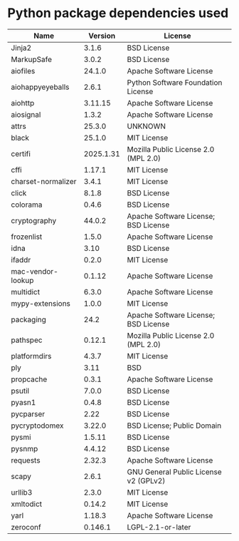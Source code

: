 # Python package dependencies used

| Name               | Version   | License                               |
|--------------------|-----------|---------------------------------------|
| Jinja2             | 3.1.6     | BSD License                           |
| MarkupSafe         | 3.0.2     | BSD License                           |
| aiofiles           | 24.1.0    | Apache Software License               |
| aiohappyeyeballs   | 2.6.1     | Python Software Foundation License    |
| aiohttp            | 3.11.15   | Apache Software License               |
| aiosignal          | 1.3.2     | Apache Software License               |
| attrs              | 25.3.0    | UNKNOWN                               |
| black              | 25.1.0    | MIT License                           |
| certifi            | 2025.1.31 | Mozilla Public License 2.0 (MPL 2.0)  |
| cffi               | 1.17.1    | MIT License                           |
| charset-normalizer | 3.4.1     | MIT License                           |
| click              | 8.1.8     | BSD License                           |
| colorama           | 0.4.6     | BSD License                           |
| cryptography       | 44.0.2    | Apache Software License; BSD License  |
| frozenlist         | 1.5.0     | Apache Software License               |
| idna               | 3.10      | BSD License                           |
| ifaddr             | 0.2.0     | MIT License                           |
| mac-vendor-lookup  | 0.1.12    | Apache Software License               |
| multidict          | 6.3.0     | Apache Software License               |
| mypy-extensions    | 1.0.0     | MIT License                           |
| packaging          | 24.2      | Apache Software License; BSD License  |
| pathspec           | 0.12.1    | Mozilla Public License 2.0 (MPL 2.0)  |
| platformdirs       | 4.3.7     | MIT License                           |
| ply                | 3.11      | BSD                                   |
| propcache          | 0.3.1     | Apache Software License               |
| psutil             | 7.0.0     | BSD License                           |
| pyasn1             | 0.4.8     | BSD License                           |
| pycparser          | 2.22      | BSD License                           |
| pycryptodomex      | 3.22.0    | BSD License; Public Domain            |
| pysmi              | 1.5.11    | BSD License                           |
| pysnmp             | 4.4.12    | BSD License                           |
| requests           | 2.32.3    | Apache Software License               |
| scapy              | 2.6.1     | GNU General Public License v2 (GPLv2) |
| urllib3            | 2.3.0     | MIT License                           |
| xmltodict          | 0.14.2    | MIT License                           |
| yarl               | 1.18.3    | Apache Software License               |
| zeroconf           | 0.146.1   | LGPL-2.1-or-later                     |
